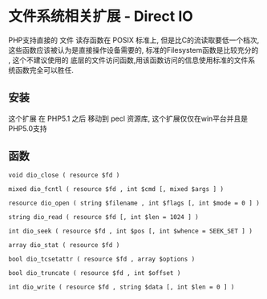 # 文件系统相关扩展 - Direct IO

PHP支持直接的 文件 读存函数在 POSIX 标准上, 但是比C的流读取要低一个档次, 这些函数应该被认为是直接操作设备需要的, 标准的Filesystem函数是比较充分的 , 这个不建议使用的 底层的文件访问函数,用该函数访问的信息使用标准的文件系统函数完全可以胜任.

## 安装

这个扩展 在 PHP5.1 之后 移动到 pecl 资源库, 这个扩展仅仅在win平台并且是PHP5.0支持

## 函数

`void dio_close ( resource $fd )`

`mixed dio_fcntl ( resource $fd , int $cmd [, mixed $args ] )`

`resource dio_open ( string $filename , int $flags [, int $mode = 0 ] )`

`string dio_read ( resource $fd [, int $len = 1024 ] )`

`int dio_seek ( resource $fd , int $pos [, int $whence = SEEK_SET ] )`

`array dio_stat ( resource $fd )`

`bool dio_tcsetattr ( resource $fd , array $options )`

`bool dio_truncate ( resource $fd , int $offset )`

`int dio_write ( resource $fd , string $data [, int $len = 0 ] )`